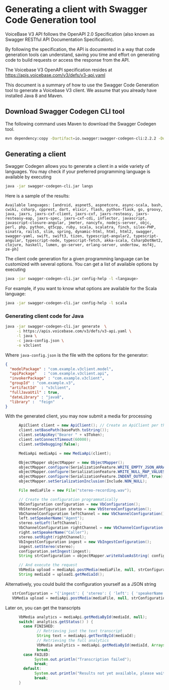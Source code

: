 # Generating a client with Swagger Code Generation tool

VoiceBase V3 API follows the OpenAPI 2.0 Specification  (also known as Swagger RESTful API Documentation Specification).

By following the specification, the API is documented in a way that code generation tools can understand, saving you time and effort on generating code to build requests or access the response from the API.

The Voicebase V3 OpenAPI specification resides at https://apis.voicebase.com/v3/defs/v3-api.yaml

This document is a summary of how to use the Swagger Code Generation tool to generate a Voicebase V3 client.
We assume that you already have installed Java 8 and Maven.

## Download Swagger Codegen CLI tool

The following command uses Maven to download the Swagger Codegen tool.
```sh
mvn dependency:copy -Dartifact=io.swagger:swagger-codegen-cli:2.2.2 -DoutputDirectory=. -Dmdep.stripVersion=true
```


## Generating a client
Swagger Codegen allows you to generate a client in a wide variety of languages. You may check if your preferred programming language is available by executing
```sh
java -jar swagger-codegen-cli.jar langs
```
Here is a sample of the results:
```
Available languages: [android, aspnet5, aspnetcore, async-scala, bash, cwiki, csharp, cpprest, dart, elixir, flash, python-flask, go, groovy, java, jaxrs, jaxrs-cxf-client, jaxrs-cxf, jaxrs-resteasy, jaxrs-resteasy-eap, jaxrs-spec, jaxrs-cxf-cdi, inflector, javascript, javascript-closure-angular, jmeter, nancyfx, nodejs-server, objc, perl, php, python, qt5cpp, ruby, scala, scalatra, finch, silex-PHP, sinatra, rails5, slim, spring, dynamic-html, html, html2, swagger, swagger-yaml, swift, swift3, tizen, typescript-angular2, typescript-angular, typescript-node, typescript-fetch, akka-scala, CsharpDotNet2, clojure, haskell, lumen, go-server, erlang-server, undertow, msf4j, ze-ph]
```
The client code generation for a given programming language can be customized with several options. You can get a list of available options by executing
```sh
java -jar swagger-codegen-cli.jar config-help -l <langauge>
```
For example, if you want to know what options are available for the Scala language:
```sh
java -jar swagger-codegen-cli.jar config-help -l scala
```
### Generating client code for Java
```sh
java -jar swagger-codegen-cli.jar generate  \
     -i https://apis.voicebase.com/v3/defs/v3-api.yaml \
     -l java \
     -c java-config.json \
     -o v3client
```
Where `java-config.json` is the file with the options for the generator:

```json
{
  "modelPackage" : "com.example.v3client.model",
  "apiPackage"   : "com.example.v3client.api",
  "invokerPackage" : "com.example.v3client",
  "groupId" : "com.example.v3",
  "artifactId"  : "v3client",
  "fullJavaUtil" : true,
  "dateLibrary" : "java8",
  "library" :  "feign"
}   
```

With the generated client, you may now submit a media for processing

```java
      ApiClient client = new ApiClient(); // Create an ApiClient per thread
      client.setBasePath(basePath.toString());
      client.setApiKey("Bearer " + v3Token);
      client.setConnectTimeout(60000);
      client.setDebugging(false);

      MediaApi mediaApi = new MediaApi(client);

      ObjectMapper objectMapper = new ObjectMapper();
      objectMapper.configure(SerializationFeature.WRITE_EMPTY_JSON_ARRAYS, false);
      objectMapper.configure(SerializationFeature.WRITE_NULL_MAP_VALUES, false);
      objectMapper.configure(SerializationFeature.INDENT_OUTPUT, true);
      objectMapper.setSerializationInclusion(Include.NON_NULL);

      File mediaFile = new File("stereo-recording.wav");

      // Create the configuration programmatically
      VbConfiguration configuration = new VbConfiguration();
      VbStereoConfiguration stereo = new VbStereoConfiguration();
      VbChannelConfiguration leftChannel = new VbChannelConfiguration();
      left.setSpeakerName("Agent");
      stereo.setLeft(leftChannel);
      VbChannelConfiguration rightChannel = new VbChannelConfiguration();
      right.setSpeakerName("Caller");
      stereo.setRight(rightChannel);
      VbIngestConfiguration ingest = new VbIngestConfiguration();
      ingest.setStereo(stereo);
      configuration.setIngest(ingest);
      String strConfiguration = objectMapper.writeValueAsString( configuration );

      // And execute the request
      VbMedia upload = mediaApi.postMedia(mediaFile, null, strConfiguration, null, null );
      String mediaId = upload1.getMediaId();
```

Alternatively, you could build the configuration yourself as a JSON string
```java
   strConfiguration = "{'ingest': { 'stereo': { 'left': { 'speakerName' : 'Agent' }, 'right':{ 'speakerName' : 'Caller' }}}}";
   VbMedia upload = mediaApi.postMedia(mediaFile, null, strConfiguration , null, null );
```


 Later on, you can get the transcripts
```java      
      VbMedia analytics = mediaApi.getMediaById(mediaId, null);
      switch( analytics.getStatus() ) {
        case FINISHED:
              // Retrieving just the text transcript
              String text = mediaApi.getTextById(mediaId);
              // Retrieving the full analytics
              VbMedia analytics = mediaApi.getMediaById(mediaId, Arrays.asList("text", "srt"));
              break;
        case FAILED:
             System.out.println("Transcription failed");
             break;
        default:
             System.out.println("Results not yet available, please wait...");
             break;     
      }  
```
